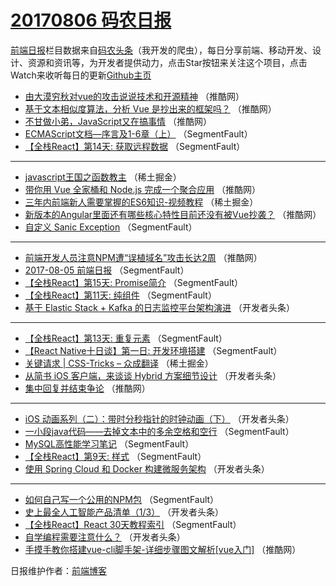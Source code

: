 # [20170806 码农日报](http://hao.caibaojian.com/date/2017/08/06)

[前端日报](http://caibaojian.com/c/news)栏目数据来自[码农头条](http://hao.caibaojian.com/)（我开发的爬虫），每日分享前端、移动开发、设计、资源和资讯等，为开发者提供动力，点击Star按钮来关注这个项目，点击Watch来收听每日的更新[Github主页](https://github.com/kujian/frontendDaily)
* [由大漠穷秋对vue的攻击说说技术和开源精神](http://hao.caibaojian.com/46856.html) （推酷网）
* [基于文本相似度算法，分析 Vue 是抄出来的框架吗？](http://hao.caibaojian.com/46848.html) （推酷网）
* [不甘做小弟，JavaScript又在搞事情](http://hao.caibaojian.com/46853.html) （推酷网）
* [ECMAScript文档&#8212;序言及1-6章（上）](http://hao.caibaojian.com/46832.html) （SegmentFault）
* [【全栈React】第14天: 获取远程数据](http://hao.caibaojian.com/46846.html) （SegmentFault）

***
* [javascript王国之函数教主](http://hao.caibaojian.com/46868.html) （稀土掘金）
* [带你用 Vue 全家桶和 Node.js 完成一个聚合应用](http://hao.caibaojian.com/46850.html) （推酷网）
* [三年内前端新人需要掌握的ES6知识-视频教程](http://hao.caibaojian.com/46871.html) （稀土掘金）
* [新版本的Angular里面还有哪些核心特性目前还没有被Vue抄袭？](http://hao.caibaojian.com/46857.html) （推酷网）
* [自定义 Sanic Exception](http://hao.caibaojian.com/46836.html) （SegmentFault）

***
* [前端开发人员注意NPM遭“误植域名”攻击长达2周](http://hao.caibaojian.com/46858.html) （推酷网）
* [2017-08-05 前端日报](http://hao.caibaojian.com/46839.html) （SegmentFault）
* [【全栈React】第15天: Promise简介](http://hao.caibaojian.com/46840.html) （SegmentFault）
* [【全栈React】第11天: 纯组件](http://hao.caibaojian.com/46842.html) （SegmentFault）
* [基于 Elastic Stack + Kafka 的日志监控平台架构演进](http://hao.caibaojian.com/46877.html) （开发者头条）

***
* [【全栈React】第13天: 重复元素](http://hao.caibaojian.com/46847.html) （SegmentFault）
* [【React Native十日谈】第一日: 开发环境搭建](http://hao.caibaojian.com/46829.html) （SegmentFault）
* [关键请求 | CSS-Tricks &#8211; 众成翻译](http://hao.caibaojian.com/46870.html) （稀土掘金）
* [从简书 iOS 客户端，来谈谈 Hybrid 方案细节设计](http://hao.caibaojian.com/46885.html) （开发者头条）
* [集中回复并结束争论](http://hao.caibaojian.com/46851.html) （推酷网）

***
* [iOS 动画系列（二）：带时分秒指针的时钟动画（下）](http://hao.caibaojian.com/46887.html) （开发者头条）
* [一小段java代码——去掉文本中的多余空格和空行](http://hao.caibaojian.com/46844.html) （SegmentFault）
* [MySQL高性能学习笔记](http://hao.caibaojian.com/46834.html) （SegmentFault）
* [【全栈React】第9天: 样式](http://hao.caibaojian.com/46835.html) （SegmentFault）
* [使用 Spring Cloud 和 Docker 构建微服务架构](http://hao.caibaojian.com/46881.html) （开发者头条）

***
* [如何自己写一个公用的NPM包](http://hao.caibaojian.com/46837.html) （SegmentFault）
* [史上最全人工智能产品清单（1/3）](http://hao.caibaojian.com/46882.html) （开发者头条）
* [【全栈React】React 30天教程索引](http://hao.caibaojian.com/46838.html) （SegmentFault）
* [自学编程需要注意什么？](http://hao.caibaojian.com/46883.html) （开发者头条）
* [手摸手教你搭建vue-cli脚手架-详细步骤图文解析[vue入门]](http://hao.caibaojian.com/46849.html) （推酷网）

日报维护作者：[前端博客](http://caibaojian.com/) 